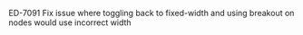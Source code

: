 ED-7091 Fix issue where toggling back to fixed-width and using breakout on nodes would use incorrect width